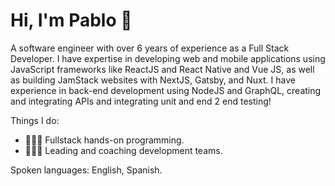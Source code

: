 # Hi, I'm Pablo 👋


A software engineer with over 6 years of experience as a Full Stack Developer. I have expertise in developing web and mobile applications using JavaScript frameworks like ReactJS and React Native and Vue JS, as well as building JamStack websites with NextJS, Gatsby, and Nuxt. I have experience in back-end development using NodeJS and GraphQL, creating and integrating APIs and integrating unit and end 2 end testing! 





Things I do:

- 👨🏻‍💻   Fullstack hands-on programming.
- 🧗🏻‍♂️ Leading and coaching development teams.

Spoken languages: English, Spanish.
